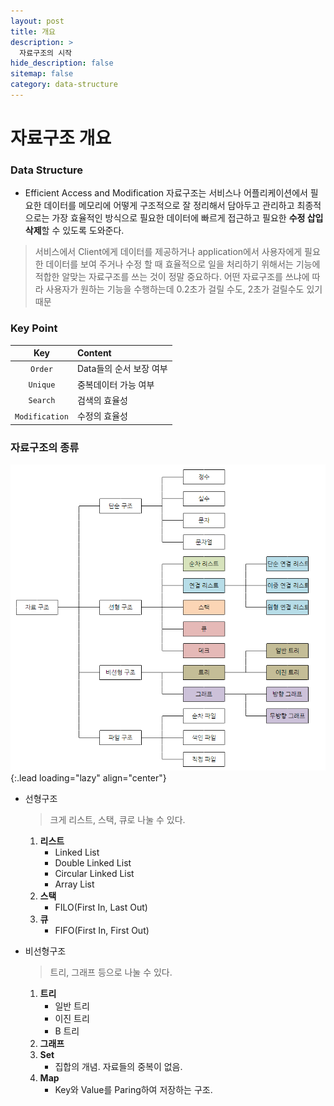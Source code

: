 ```yaml
---
layout: post
title: 개요
description: >
  자료구조의 시작
hide_description: false
sitemap: false
category: data-structure
---
```


# 자료구조 개요

### Data Structure

- Efficient Access and Modification
  자료구조는 서비스나 어플리케이션에서 필요한 데이터를 메모리에 어떻게 구조적으로 잘 정리해서 담아두고 관리하고 최종적으로는 가장 효율적인 방식으로 필요한 데이터에 빠르게 접근하고 필요한 **수정 삽입 삭제**할 수 있도록 도와준다.

> 서비스에서 Client에게 데이터를 제공하거나 application에서 사용자에게 필요한 데이터를 보여 주거나 수정 할 때 효율적으로 일을 처리하기 위해서는 기능에 적합한 알맞는 자료구조를 쓰는 것이 정말 중요하다.
> 어떤 자료구조를 쓰냐에 따라 사용자가 원하는 기능을 수행하는데 0.2초가 걸릴 수도, 2초가 걸릴수도 있기 때문

### Key Point

|      Key       | Content                 |
| :------------: | :---------------------- |
|    `Order`     | Data들의 순서 보장 여부 |
|    `Unique`    | 중복데이터 가능 여부    |
|    `Search`    | 검색의 효율성           |
| `Modification` | 수정의 효율성           |

### 자료구조의 종류

![Kind-of-Data-structure](/assets/img/data-structure/data-structure-kindof.PNG)
{:.lead loading="lazy" align="center"}

- 선형구조

  > 크게 리스트, 스택, 큐로 나눌 수 있다.

  1. **리스트**
     - Linked List
     - Double Linked List
     - Circular Linked List
     - Array List
  2. **스택**
     - FILO(First In, Last Out)
  3. **큐**
     - FIFO(First In, First Out)

- 비선형구조
  > 트리, 그래프 등으로 나눌 수 있다.
  1. **트리**
     - 일반 트리
     - 이진 트리
     - B 트리
  2. **그래프**
  3. **Set**
     - 집합의 개념. 자료들의 중복이 없음.
  4. **Map**
     - Key와 Value를 Paring하여 저장하는 구조.
